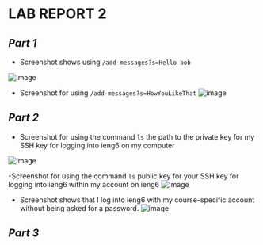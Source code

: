 # **LAB REPORT 2**

## ***Part 1***

- Screenshot shows using `/add-messages?s=Hello bob`
  
![image](https://github.com/maynhile13105/CSE15L-LabReport2/assets/146885739/190b5d9d-e53d-40e0-a6e8-477545fe8af5)

- Screenshot for using `/add-messages?s=HowYouLikeThat`
![image](https://github.com/maynhile13105/CSE15L-LabReport2/assets/146885739/b8a55ee4-e645-4f27-a9e3-ee02c1e35b3f)

## ***Part 2***
- Screenshot for using the command `ls` the path to the private key for my SSH key for logging into ieng6 on my computer

![image](https://github.com/maynhile13105/CSE15L-LabReport2/assets/146885739/fe8041b7-9d95-4e83-ac62-bc8c0ab7c71b)

-Screenshot for using the command `ls`  public key for your SSH key for logging into ieng6 within my account on ieng6
![image](https://github.com/maynhile13105/CSE15L-LabReport2/assets/146885739/7ff80cb9-f128-4a07-a818-b30b4fcea311)

- Screenshot shows that I log into ieng6 with my course-specific account without being asked for a password.
![image](https://github.com/maynhile13105/CSE15L-LabReport2/assets/146885739/abffeaa3-47d7-4691-8b66-db7e266033fd)

## ***Part 3***
